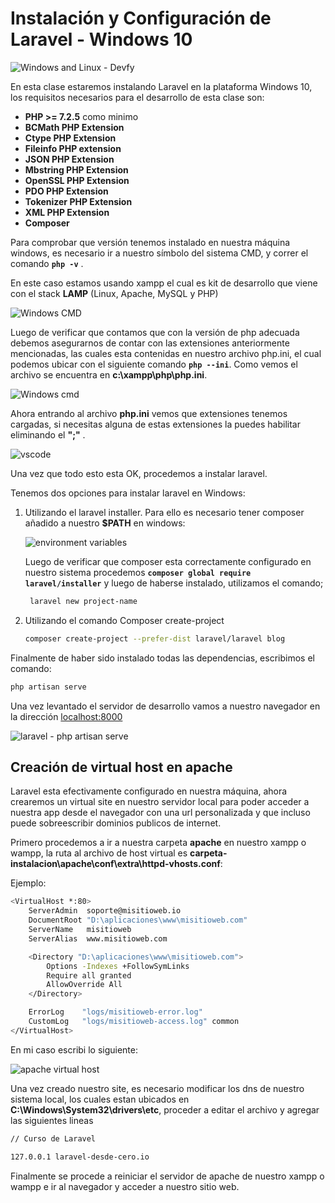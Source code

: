 # Instalación y Configuración de Laravel - Windows 10

![Windows and Linux - Devfy](https://i.imgur.com/L3F0jtr.jpeg)

 

En esta clase estaremos instalando Laravel en la plataforma Windows 10, los requisitos necesarios para el desarrollo de esta clase son: 

- **PHP >= 7.2.5** como minimo
- **BCMath PHP Extension**
- **Ctype PHP Extension**
- **Fileinfo PHP extension**
- **JSON PHP Extension**
- **Mbstring PHP Extension**
- **OpenSSL PHP Extension**
- **PDO PHP Extension**
- **Tokenizer PHP Extension**
- **XML PHP Extension**
- **Composer**

Para comprobar que versión tenemos instalado en nuestra máquina windows, es necesario ir a nuestro símbolo del sistema CMD, y correr el comando **```php -v```** .

En este caso estamos usando xampp el cual es kit de desarrollo que viene con el stack **LAMP** (Linux, Apache, MySQL y PHP)

![Windows CMD](https://i.ibb.co/pdgfqkG/cmd.jpg)

Luego de verificar que contamos que con la versión de php adecuada debemos asegurarnos de contar con las extensiones anteriormente mencionadas, las cuales esta contenidas en nuestro archivo php.ini, el cual podemos ubicar con el siguiente comando **```php --ini```**. Como vemos el archivo se encuentra en **c:\xampp\php\php.ini**.

![Windows cmd](https://i.ibb.co/Mhb5Jsc/cmd.jpg)

Ahora entrando al archivo **php.ini** vemos que extensiones tenemos cargadas, si necesitas alguna de estas extensiones la puedes habilitar eliminando el **";"** .

![vscode](https://i.ibb.co/BHk2bft/vscode.jpg)



Una vez que todo esto esta OK, procedemos a instalar laravel.

Tenemos dos opciones para instalar laravel en Windows:

1. Utilizando el laravel installer. Para ello es necesario tener composer añadido a nuestro **$PATH** en windows:

   ![environment variables](https://i.ibb.co/2nN9DbN/environment-variables.jpg)

   Luego de verificar que composer esta correctamente configurado en nuestro sistema procedemos **`composer global require laravel/installer`** y luego de haberse instalado, utilizamos el comando;
   ```bash
   	laravel new project-name
   ```

2. Utilizando el comando Composer create-project 

   ```bash
   composer create-project --prefer-dist laravel/laravel blog
   ```




Finalmente de haber sido instalado todas las dependencias, escribimos el comando:

```bash
php artisan serve
```

Una vez levantado el servidor de desarrollo vamos a nuestro navegador en la dirección [localhost:8000](https://localhost:8000)

![laravel - php artisan serve](https://i.ibb.co/q0GXLkP/image.png)



## Creación de virtual host en apache

Laravel esta efectivamente configurado en nuestra máquina, ahora crearemos un virtual site en nuestro servidor local para poder acceder a nuestra app desde el navegador con una url personalizada y que incluso puede sobreescribir dominios publicos de internet.

Primero procedemos a ir a nuestra carpeta **apache** en nuestro xampp o wampp, la ruta al archivo de host virtual es **carpeta-instalacion\apache\conf\extra\httpd-vhosts.conf**:

Ejemplo:

```bash
<VirtualHost *:80>
    ServerAdmin  soporte@misitioweb.io
    DocumentRoot "D:\aplicaciones\www\misitioweb.com"
    ServerName   misitioweb
    ServerAlias  www.misitioweb.com

    <Directory "D:\aplicaciones\www\misitioweb.com">
        Options -Indexes +FollowSymLinks
        Require all granted
        AllowOverride All
    </Directory>

    ErrorLog    "logs/misitioweb-error.log"
    CustomLog   "logs/misitioweb-access.log" common
</VirtualHost>
```

En mi caso escribi lo siguiente:

![apache virtual host](https://i.ibb.co/DwXN1xR/image.png)

Una vez creado nuestro site, es necesario modificar los dns de nuestro sistema local, los cuales estan ubicados en **C:\Windows\System32\drivers\etc**, proceder a editar el archivo y agregar las siguientes lineas

```bash
// Curso de Laravel

127.0.0.1 laravel-desde-cero.io
```



Finalmente se procede a reiniciar el servidor de apache de nuestro xampp o wampp e ir al navegador y acceder a nuestro sitio web.